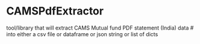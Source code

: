 # CAMSPdfExtractor
tool/library that will extract CAMS Mutual fund PDF statement (India) data  # into either a csv file or dataframe or json string or list of dicts
